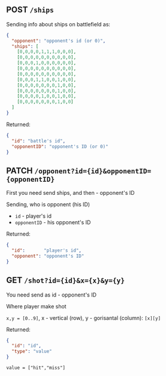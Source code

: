 ## POST `/ships`

Sending info about ships on battlefield as:
```json
{
  "opponent": "opponent's id (or 0)",
  "ships": [
    [0,0,0,0,1,1,1,0,0,0],
    [0,0,0,0,0,0,0,0,0,0],
    [0,0,0,1,0,0,0,0,0,0],
    [0,0,0,0,0,0,0,0,0,0],
    [0,0,0,0,0,0,0,0,0,0],
    [0,0,0,1,1,0,0,1,0,0],
    [0,0,0,0,0,0,0,1,0,0],
    [0,0,0,0,0,0,0,1,0,0],
    [0,0,0,0,1,0,0,1,0,0],
    [0,0,0,0,0,0,0,1,0,0]
  ]
}
```
Returned:
```json
{
  "id": "battle's id",
  "opponentID": "opponent's ID (or 0)"
}
```

## PATCH `/opponent?id={id}&opponentID={opponentID}`

First you need send ships, and then - opponent's ID

Sending, who is opponent (his ID)
- `id` - player's id
- `opponentID` - his opponent's ID

Returned:
```json
{
  "id":       "player's id",
  "opponent": "opponent's ID"
}
```

## GET `/shot?id={id}&x={x}&y={y}`
You need send as id - opponent's ID

Where player make shot

`x,y = [0..9]`, x - vertical (row), y - gorisantal (column): `[x][y]`

Returned:
```json
{
  "id": "id",
  "type": "value"
}
```
`value = ["hit","miss"]`
